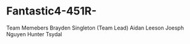 # Fantastic4-451R-

Team Memebers
Brayden Singleton (Team Lead)
Aidan Leeson
Joesph Nguyen
Hunter Tsydal
